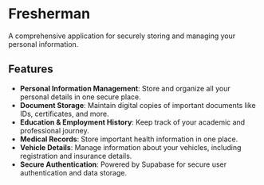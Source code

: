 # Fresherman

A comprehensive application for securely storing and managing your personal information.

## Features

- **Personal Information Management**: Store and organize all your personal details in one secure place.
- **Document Storage**: Maintain digital copies of important documents like IDs, certificates, and more.
- **Education & Employment History**: Keep track of your academic and professional journey.
- **Medical Records**: Store important health information in one place.
- **Vehicle Details**: Manage information about your vehicles, including registration and insurance details.
- **Secure Authentication**: Powered by Supabase for secure user authentication and data storage.
